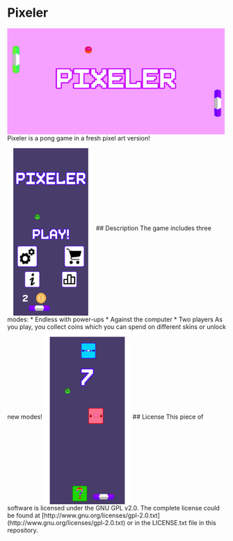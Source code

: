 # Pixeler
<img align="center" src="https://github.com/fryd13/Pixeler/blob/master/PixelerPhotos/PixelerBackground.png" width="500" height="244">
Pixeler is a pong game in a fresh pixel art version!
<img src="https://github.com/fryd13/Pixeler/blob/master/PixelerPhotos/screenshotphonemain.png" height="400" width="200" align="center">
## Description
The game includes three modes:
* Endless with power-ups
* Against the computer
* Two players
As you play, you collect coins which you can spend on different skins or unlock new modes!
<img src="https://github.com/fryd13/Pixeler/blob/master/PixelerPhotos/screenshotphone.png" height="400" width="200" align="center">
## License
This piece of software is licensed under the GNU GPL v2.0. The complete license could be found at [http://www.gnu.org/licenses/gpl-2.0.txt]
(http://www.gnu.org/licenses/gpl-2.0.txt) or in the LICENSE.txt file in this repository.
